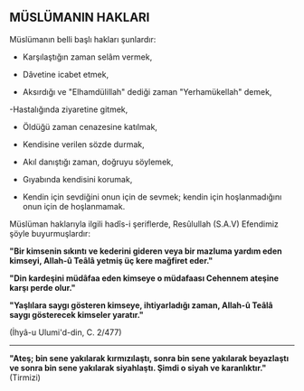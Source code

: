 ## MÜSLÜMANIN HAKLARI

Müslümanın belli başlı hakları şunlardır:

- Karşılaştığın zaman selâm vermek,

- Dâvetine icabet etmek,

- Aksırdığı ve "Elhamdülillah" dediği zaman "Yerhamükellah" demek,

-Hastalığında ziyaretine gitmek,

- Öldüğü zaman cenazesine katılmak,

- Kendisine verilen sözde durmak,

- Akıl danıştığı zaman, doğruyu söylemek,

- Gıyabında kendisini korumak,

- Kendin için sevdiğini onun için de sevmek; kendin için hoşlanmadığını onun için de hoşlanmamak.

Müslüman haklarıyla ilgili hadîs-i şeriflerde, Resûlullah (S.A.V) Efendimiz şöyle buyurmuşlardır:

**"Bir kimsenin sıkıntı ve kederini gideren veya bir mazluma yardım eden kimseyi, Allah-û Teâlâ yetmiş üç kere mağfiret eder."**

**"Din kardeşini müdâfaa eden kimseye o müdafaası Cehennem ateşine karşı perde olur."**

**"Yaşlılara saygı gösteren kimseye, ihtiyarladığı zaman, Allah-û Teâlâ saygı gösterecek kimseler yara­tır."**

(İhyâ-u Ulumi'd-din, C. 2/477)

<hr>

**"Ateş; bin sene yakılarak kırmızılaştı, sonra bin sene yakılarak beyazlaştı ve sonra bin sene yakılarak siyahlaştı. Şimdi o siyah ve karanlıktır."** (Tirmizi)
